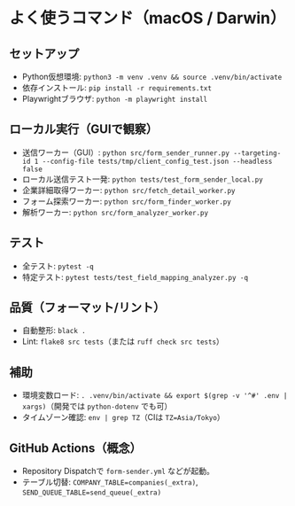 # よく使うコマンド（macOS / Darwin）

## セットアップ
- Python仮想環境: `python3 -m venv .venv && source .venv/bin/activate`
- 依存インストール: `pip install -r requirements.txt`
- Playwrightブラウザ: `python -m playwright install`

## ローカル実行（GUIで観察）
- 送信ワーカー（GUI）: `python src/form_sender_runner.py --targeting-id 1 --config-file tests/tmp/client_config_test.json --headless false`
- ローカル送信テスト一発: `python tests/test_form_sender_local.py`
- 企業詳細取得ワーカー: `python src/fetch_detail_worker.py`
- フォーム探索ワーカー: `python src/form_finder_worker.py`
- 解析ワーカー: `python src/form_analyzer_worker.py`

## テスト
- 全テスト: `pytest -q`
- 特定テスト: `pytest tests/test_field_mapping_analyzer.py -q`

## 品質（フォーマット/リント）
- 自動整形: `black .`
- Lint: `flake8 src tests`（または `ruff check src tests`）

## 補助
- 環境変数ロード: `. .venv/bin/activate && export $(grep -v '^#' .env | xargs)`（開発では `python-dotenv` でも可）
- タイムゾーン確認: `env | grep TZ`（CIは `TZ=Asia/Tokyo`）

## GitHub Actions（概念）
- Repository Dispatchで `form-sender.yml` などが起動。
- テーブル切替: `COMPANY_TABLE=companies(_extra)`, `SEND_QUEUE_TABLE=send_queue(_extra)`
